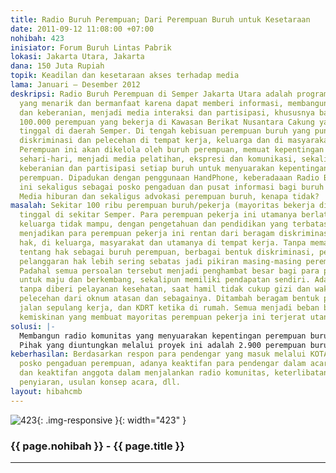 ```yaml
---
title: Radio Buruh Perempuan; Dari Perempuan Buruh untuk Kesetaraan
date: 2011-09-12 11:08:00 +07:00
nohibah: 423
inisiator: Forum Buruh Lintas Pabrik
lokasi: Jakarta Utara, Jakarta
dana: 150 Juta Rupiah
topik: Keadilan dan kesetaraan akses terhadap media
lama: Januari – Desember 2012
deskripsi: Radio Buruh Perempuan di Semper Jakarta Utara adalah program komunitas
  yang menarik dan bermanfaat karena dapat memberi informasi, membangun kesadaran
  dan keberanian, menjadi media interaksi dan partisipasi, khususnya bagi sekitar
  100.000 perempuan yang bekerja di Kawasan Berikat Nusantara Cakung yang hampir keseluruhan
  tinggal di daerah Semper. Di tengah kebisuan perempuan buruh yang punya pengalaman
  diskriminasi dan pelecehan di tempat kerja, keluarga dan di masyarakat. Radio Buruh
  Perempuan ini akan dikelola oleh buruh perempuan, memuat kepentingan dan pengalaman
  sehari-hari, menjadi media pelatihan, ekspresi dan komunikasi, sekaligus membangun
  keberanian dan partisipasi setiap buruh untuk menyuarakan kepentingannya sebagai
  perempuan. Dipadukan dengan penggunaan HandPhone, keberadaaan Radio Buruh Perempuan
  ini sekaligus sebagai posko pengaduan dan pusat informasi bagi buruh perempuan.
  Media hiburan dan sekaligus advokasi perempuan buruh, kenapa tidak?
masalah: Sekitar 100 ribu perempuan buruh/pekerja (mayoritas bekerja di pabrik garmen)
  tinggal di sekitar Semper. Para perempuan pekerja ini utamanya berlatar belakang
  keluarga tidak mampu, dengan pengetahuan dan pendidikan yang terbatas. Kondisi ini
  menjadikan para perempuan pekerja ini rentan dari beragam diskriminasi dan pelanggaran
  hak, di keluarga, masyarakat dan utamanya di tempat kerja. Tanpa memahami sepenuhnya
  tentang hak sebagai buruh perempuan, berbagai bentuk diskriminasi, pelecehan dan
  pelanggaran hak lebih sering sebatas jadi pikiran masing-masing perempuan pekerja.
  Padahal semua persoalan tersebut menjadi penghambat besar bagi para perempuan pekerja
  untuk maju dan berkembang, sekalipun memiliki pendapatan sendiri. Ada yang keguguran
  tanpa diberi pelayanan kesehatan, saat hamil tidak cukup gizi dan waktu istirahat,
  pelecehan dari oknum atasan dan sebagainya. Ditambah beragam bentuk pelecehan di
  jalan sepulang kerja, dan KDRT ketika di rumah. Semua menjadi beban berat, di tengah
  kemiskinan yang membuat mayoritas perempuan pekerja ini terjerat utang rentenir.
solusi: |-
  Membangun radio komunitas yang menyuarakan kepentingan perempuan buruh, dan akan dikelola oleh para perempuan buruh, dengan program: (1) Informasi dan Pendidikan: Cermin Perempuan (tentang tubuh, reproduksi dan seksualitas), Hak dan Hukum (tentang hak sebagai perempuan dan buruh dari aturan internasional dan nasional), Perempuan Pelita (kisah tokoh inspiratif), dan Rumah (tentang pengaturan ekonomi dan keluarga) (2) Berlatih Bicara: Layar (pembacaan sastra,dari sastra populer dan karya buruh), Ceritaku (kisah pengalaman hidup perempuan buruh), Kotak SMS (pembacaan dan tanggapan atas pengaduan diskriminasi via sms), dan Andai Saja (pendapat jika menjadi sesuatu yang lain, via telpon dan sms) (3) Umum: Dunia Luas (tentang perkembangan situasi dan demokrasi), Union (tentang organisasi dan aktivitas bersama), Pagii..! (acara musik sebelum kerja sekaligus saling sapa antar perempuan buruh, diselingi info berita) Program banyak dijalankan dalam bentuk interaktif (telpon-sms) dan talk show (off-air dan on-air), serta didukung dengan agenda pertemuan pendengar.
  Pihak yang diuntungkan melalui proyek ini adalah 2.900 perempuan buruh anggota FBLP, serta perempuan buruh dan perempuan pada umumnya yang tinggal di sekitar Semper, Jakarta Utara.
keberhasilan: Berdasarkan respon para pendengar yang masuk melalui KOTAK SMS sebagai
  posko pengaduan perempuan, adanya keaktifan para pendengar dalam acara-acara interaktif,
  dan keaktifan anggota dalam menjalankan radio komunitas, keterlibatan mereka dalam
  penyiaran, usulan konsep acara, dll.
layout: hibahcmb
---
```


![423](/static/img/hibahcmb/423.png){: .img-responsive }{: width="423" }

### {{ page.nohibah }} - {{ page.title }}

---

